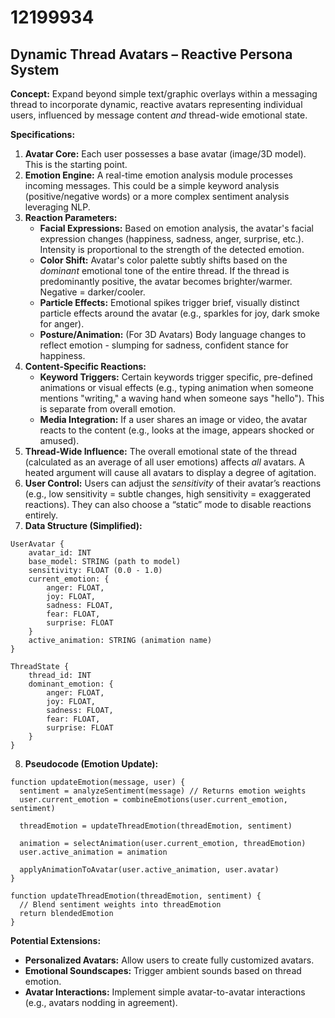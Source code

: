 # 12199934

## Dynamic Thread Avatars – Reactive Persona System

**Concept:** Expand beyond simple text/graphic overlays within a messaging thread to incorporate dynamic, reactive avatars representing individual users, influenced by message content *and* thread-wide emotional state.

**Specifications:**

1.  **Avatar Core:** Each user possesses a base avatar (image/3D model). This is the starting point.
2.  **Emotion Engine:** A real-time emotion analysis module processes incoming messages.  This could be a simple keyword analysis (positive/negative words) or a more complex sentiment analysis leveraging NLP.
3.  **Reaction Parameters:**
    *   **Facial Expressions:**  Based on emotion analysis, the avatar's facial expression changes (happiness, sadness, anger, surprise, etc.). Intensity is proportional to the strength of the detected emotion.
    *   **Color Shift:** Avatar's color palette subtly shifts based on the *dominant* emotional tone of the entire thread. If the thread is predominantly positive, the avatar becomes brighter/warmer. Negative = darker/cooler.
    *   **Particle Effects:**  Emotional spikes trigger brief, visually distinct particle effects around the avatar (e.g., sparkles for joy, dark smoke for anger).
    *   **Posture/Animation:** (For 3D Avatars) Body language changes to reflect emotion - slumping for sadness, confident stance for happiness.
4.  **Content-Specific Reactions:** 
    *   **Keyword Triggers:** Certain keywords trigger specific, pre-defined animations or visual effects (e.g., typing animation when someone mentions "writing," a waving hand when someone says "hello"). This is separate from overall emotion.
    *   **Media Integration:** If a user shares an image or video, the avatar reacts to the content (e.g., looks at the image, appears shocked or amused).
5.  **Thread-Wide Influence:** The overall emotional state of the thread (calculated as an average of all user emotions) affects *all* avatars. A heated argument will cause all avatars to display a degree of agitation.
6.  **User Control:** Users can adjust the *sensitivity* of their avatar’s reactions (e.g., low sensitivity = subtle changes, high sensitivity = exaggerated reactions). They can also choose a “static” mode to disable reactions entirely.
7.  **Data Structure (Simplified):**

```
UserAvatar {
    avatar_id: INT
    base_model: STRING (path to model)
    sensitivity: FLOAT (0.0 - 1.0)
    current_emotion: {
        anger: FLOAT,
        joy: FLOAT,
        sadness: FLOAT,
        fear: FLOAT,
        surprise: FLOAT
    }
    active_animation: STRING (animation name)
}

ThreadState {
    thread_id: INT
    dominant_emotion: {
        anger: FLOAT,
        joy: FLOAT,
        sadness: FLOAT,
        fear: FLOAT,
        surprise: FLOAT
    }
}
```

8. **Pseudocode (Emotion Update):**

```
function updateEmotion(message, user) {
  sentiment = analyzeSentiment(message) // Returns emotion weights
  user.current_emotion = combineEmotions(user.current_emotion, sentiment)

  threadEmotion = updateThreadEmotion(threadEmotion, sentiment)

  animation = selectAnimation(user.current_emotion, threadEmotion)
  user.active_animation = animation

  applyAnimationToAvatar(user.active_animation, user.avatar)
}

function updateThreadEmotion(threadEmotion, sentiment) {
  // Blend sentiment weights into threadEmotion
  return blendedEmotion
}
```

**Potential Extensions:**

*   **Personalized Avatars:** Allow users to create fully customized avatars.
*   **Emotional Soundscapes:** Trigger ambient sounds based on thread emotion.
*   **Avatar Interactions:** Implement simple avatar-to-avatar interactions (e.g., avatars nodding in agreement).